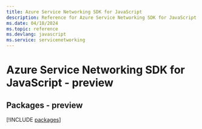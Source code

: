 ```yaml
---
title: Azure Service Networking SDK for JavaScript
description: Reference for Azure Service Networking SDK for JavaScript
ms.date: 04/18/2024
ms.topic: reference
ms.devlang: javascript
ms.service: servicenetworking
---
```

# Azure Service Networking SDK for JavaScript - preview
## Packages - preview
[!INCLUDE [packages](service-networking-index.md)]